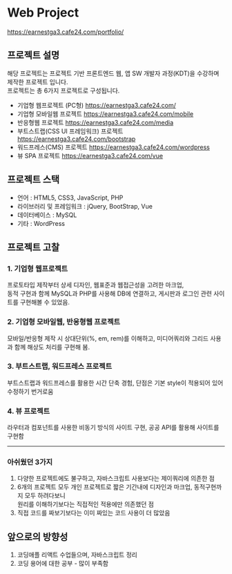 # Web Project
<https://earnestga3.cafe24.com/portfolio/>

## 프로젝트 설명
해당 프로젝트는 프로젝트 기반 프론트엔드 웹, 앱 SW 개발자 과정(KDT)을 수강하며 제작한 프로젝트 입니다. <br/>
프로젝트는 총 6가지 프로젝트로 구성됩니다.

+ 기업형 웹프로젝트 (PC형)
<https://earnestga3.cafe24.com/>
+ 기업형 모바일웹 프로젝트
<https://earnestga3.cafe24.com/mobile>
+ 반응형웹 프로젝트
<https://earnestga3.cafe24.com/media>
+ 부트스트랩(CSS UI 프레임워크) 프로젝트
<https://earnestga3.cafe24.com/bootstrap>
+ 워드프레스(CMS) 프로젝트
<https://earnestga3.cafe24.com/wordpress>
+ 뷰 SPA 프로젝트
<https://earnestga3.cafe24.com/vue>

## 프로젝트 스택

+ 언어 : HTML5, CSS3, JavaScript, PHP
+ 라이브러리 및 프레임워크 : jQuery, BootStrap, Vue
+ 데이터베이스 : MySQL
+ 기타 : WordPress

## 프로젝트 고찰
### 1. 기업형 웹프로젝트 
 프로토타입 제작부터 상세 디자인, 웹표준과 웹접근성을 고려한 마크업,<br/>
 동적 구현과 함께 MySQL과 PHP를 사용해 DB에 연결하고, 게시판과 로그인 관련 사이트를 구현해볼 수 있었음.
### 2. 기업형 모바일웹, 반응형웹 프로젝트
 모바일/반응형 제작 시 상대단위(%, em, rem)를 이해하고, 미디어쿼리와 그리드 사용과 함께 해상도 처리를 구현해 봄.
### 3. 부트스트랩, 워드프레스 프로젝트
 부트스트랩과 워드프레스를 활용한 시간 단축 경험, 단점은 기본 style이 적용되어 있어 수정하기 번거로움
### 4. 뷰 프로젝트
 라우터과 컴포넌트를 사용한 비동기 방식의 사이트 구현, 공공 API를 활용해 사이트를 구현함

---
### 아쉬웠던 3가지
1. 다양한 프로젝트에도 불구하고, 자바스크립트 사용보다는 제이쿼리에 의존한 점
2. 6개의 프로젝트 모두 개인 프로젝트로 짧은 기간내에 디자인과 마크업, 동적구현까지 모두 하려다보니<br/>
원리를 이해하기보다는 직접적인 적용에만 의존했던 점
3. 직접 코드를 짜보기보다는 이미 짜있는 코드 사용이 더 많았음

## 앞으로의 방향성
1. 코딩애플 리액트 수업들으며, 자바스크립트 정리
2. 코딩 용어에 대한 공부 - 많이 부족함

